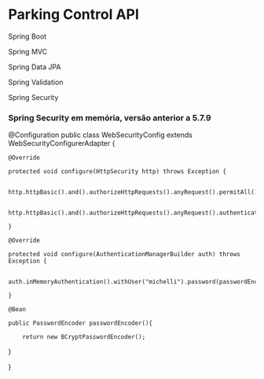 <h1> Parking Control API </h1>

Spring Boot

Spring MVC

Spring Data JPA

Spring Validation

Spring Security

<h3>Spring Security em memória, versão anterior a 5.7.9</h3>

@Configuration
public class WebSecurityConfig extends WebSecurityConfigurerAdapter {

    @Override
    
    protected void configure(HttpSecurity http) throws Exception {
    
        http.httpBasic().and().authorizeHttpRequests().anyRequest().permitAll();

        http.httpBasic().and().authorizeHttpRequests().anyRequest().authenticated().and().csrf().disable();
        
    }

    @Override
    
    protected void configure(AuthenticationManagerBuilder auth) throws Exception {
    
        auth.inMemoryAuthentication().withUser("michelli").password(passwordEncoder().encode("607080")).roles("ADMIN");
        
    }

    @Bean
    
    public PasswordEncoder passwordEncoder(){
    
        return new BCryptPasswordEncoder();
       
  }
  
}
